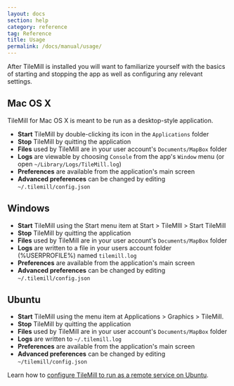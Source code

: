 ```yaml
---
layout: docs
section: help
category: reference
tag: Reference
title: Usage
permalink: /docs/manual/usage/
---
```

After TileMill is installed you will want to familiarize yourself with the basics of starting and stopping the app as well as configuring any relevant settings.

## Mac OS X

TileMill for Mac OS X is meant to be run as a desktop-style application.

- **Start** TileMill by double-clicking its icon in the `Applications` folder
- **Stop** TileMill by quitting the application
- **Files** used by TileMill are in your user account's `Documents/MapBox` folder
- **Logs** are viewable by choosing `Console` from the app's `Window` menu (or open `~/Library/Logs/TileMill.log`)
- **Preferences** are available from the application's main screen
- **Advanced preferences** can be changed by editing `~/.tilemill/config.json`

## Windows

- **Start** TileMill using the Start menu item at Start > TileMIll > Start TileMill
- **Stop** TileMill by quitting the application
- **Files** used by TileMill are in your user account's `Documents/MapBox` folder
- **Logs** are written to a file in your users account folder (%USERPROFILE%) named `tilemill.log`
- **Preferences** are available from the application's main screen
- **Advanced preferences** can be changed by editing `~/.tilemill/config.json`

## Ubuntu

- **Start** TileMill using the menu item at Applications > Graphics > TileMill.
- **Stop** TileMill by quitting the application
- **Files** used by TileMill are in your user account's `Documents/MapBox` folder
- **Logs** are written to `~/.tilemill.log`
- **Preferences** are available from the application's main screen
- **Advanced preferences** can be changed by editing `~/tilemill/config.json`

Learn how to [configure TileMill to run as a remote service on Ubuntu](http://mapbox.com/tilemill/docs/tutorials/ubuntu-service).
